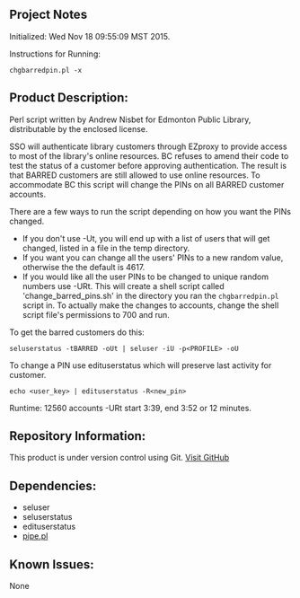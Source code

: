 Project Notes
-------------
Initialized: Wed Nov 18 09:55:09 MST 2015.

Instructions for Running:
```
chgbarredpin.pl -x
```

Product Description:
--------------------
Perl script written by Andrew Nisbet for Edmonton Public Library, distributable by the enclosed license.

SSO will authenticate library customers through EZproxy to provide access to most of the library's online resources. BC refuses to amend their code to test the status of a customer before approving authentication. The result is that BARRED customers are still allowed to use online resources. To accommodate BC  this script will change the PINs on all BARRED customer accounts.

There are a few ways to run the script depending on how you want the PINs changed. 
* If you don't use -Ut, you will end up with a list of users that will get changed, listed in a file in the temp directory.
* If you want you can change all the users' PINs to a new random value, otherwise the the default is 4617.
* If you would like all the user PINs to be changed to unique random numbers use -URt. This will create a shell script called 'change_barred_pins.sh' in the directory you ran the <code>chgbarredpin.pl</code> script in. To actually make the changes to accounts, change the shell script file's permissions to 700 and run.

To get the barred customers do this:
```
seluserstatus -tBARRED -oUt | seluser -iU -p<PROFILE> -oU
```
To change a PIN use edituserstatus which will preserve last activity for customer.
```
echo <user_key> | edituserstatus -R<new_pin>
```

Runtime:
12560 accounts -URt start 3:39, end 3:52 or 12 minutes.

Repository Information:
-----------------------
This product is under version control using Git.
[Visit GitHub](https://github.com/Edmonton-Public-Library)

Dependencies:
-------------

* seluser
* seluserstatus
* edituserstatus
* [pipe.pl](https://github.com/anisbet/pipe)


Known Issues:
-------------
None
